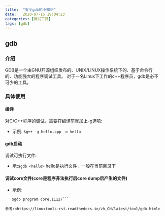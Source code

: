 ```yaml
---
title:  "有关gdb的小知识"
date:   2020-07-16 19:04:23
categories: [调试工具]
tags: [gdb]
---
```


## gdb
### 介绍
GDB是一个由GNU开源组织发布的、UNIX/LINUX操作系统下的、基于命令行的、功能强大的程序调试工具。 对于一名Linux下工作的c++程序员，gdb是必不可少的工具。

### 具体使用

#### 编译

对C/C++程序的调试，需要在编译前就加上-g选项:

- 示例: `$g++ -g hello.cpp -o hello` 

#### gdb启动

调试可执行文件:

- 示:`$gdb <hello>` hello是执行文件，一般在当前目录下

#### 调试core文件(core是程序非法执行后core dump后产生的文件)

- 示例:
```$gdb <program> <core dump file>
   $gdb program core.11127```

参考:<https://linuxtools-rst.readthedocs.io/zh_CN/latest/tool/gdb.html>
